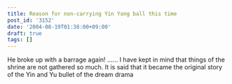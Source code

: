 ```yaml
---
title: Reason for non-carrying Yin Yang ball this time
post_id: '3152'
date: '2004-08-19T01:38:00+09:00'
draft: true
tags: []
---
```


He broke up with a barrage again! ...... I have kept in mind that things of the shrine are not gathered so much. It is said that it became the original story of the Yin and Yu bullet of the dream drama
